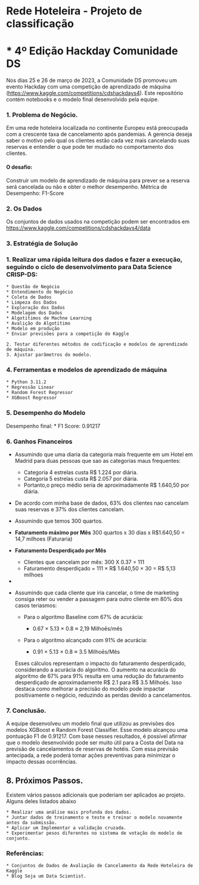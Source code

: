 # Rede Hoteleira - Projeto de classificação

#  * 4º Edição Hackday Comunidade DS

Nos dias 25 e 26 de março de 2023, a Comunidade DS promoveu um evento Hackday com uma competição de aprendizado de máquina (https://www.kaggle.com/competitions/cdshackdays4).
Este repositório contém notebooks e o modelo final desenvolvido pela equipe.

### 1. Problema de Negócio.

Em uma rede hoteleira  localizada no continente Europeu está preocupada com a crescente taxa de cancelamento após pandemias.
A gerencia deseja saber o motivo pelo qual os clientes estão cada vez mais cancelando suas reservas e entender o que pode ter mudado no comportamento dos clientes.

####  O desafio: 
Construir um modelo de aprendizado de máquina para prever se a reserva será cancelada ou não e obter o melhor desempenho.
Métrica de Desempenho: F1-Score

### 2. Os Dados
Os conjuntos de dados usados na competição podem ser encontrados em https://www.kaggle.com/competitions/cdshackdays4/data
### 3. Estratégia de Solução

### 1. Realizar uma rápida leitura dos dados e fazer a execução, seguindo o ciclo de desenvolvimento para Data Science CRISP-DS:

    * Questão de Negócio
    * Entendimento do Negócio
    * Coleta de Dados
    * Limpeza dos Dados
    * Exploração dos Dados
    * Modelagem dos Dados
    * Algotitimos de Machne Learning
    * Avalição do Algotitimo
    * Modelo em produção
    * Enviar previsões para a competição do Kaggle
    
    2. Testar diferentes métodos de codificação e modelos de aprendizado de máquina.
    3. Ajustar parâmetros do modelo.
    
### 4. Ferramentas e modelos de aprendizado de máquina
    * Python 3.11.2
    * Regressão Linear
    * Random Forest Regressor
    * XGBoost Regressor
   

### 5. Desempenho do Modelo
Desempenho final:
    * F1 Score: 0.91217

    
### 6. Ganhos Financeiros

* Assumindo que uma diaria da categoria mais frequente em um Hotel em Madrid para duas pessoas que sao as categorias maus frequentes:
   - Categoria 4 estrelas custa R$ 1.224 por diária.
   - Categoria 5 estrelas custa R$ 2.057 por diária.
   - Portanto,o preço médio seria de aproximadamente R$ 1.640,50 por diária.
* De acordo com minha base de dados, 63% dos clientes nao cancelam suas reservas e 37% dos clientes cancelam.
* Assumindo que temos 300 quartos.
  
* <b>Faturamento máximo por Mês</b> 300 quartos x 30 dias x R$1.640,50 = 14,7 milhoes (Faturaria)
* <b>Faturamento Desperdiçado por Mês</b>
  - Clientes que cancelam por mês: 300 X 0.37 = 111
  - Faturamento desperdiçado = 111 × R$ 1.640,50 × 30 = R$ 5,13 milhoes
*
* Assumindo que cada cliente que iria cancelar, o time de marketing consiga reter ou vender a passagem para outro cliente em 80% dos casos teriasmos:
  
  * Para o algoritmo Baseline com 67% de acurácia:
     * 0.67 × 5.13 × 0.8 ≈ 2,19 Milhoēs/mês
       
  * Para o algoritmo alcançado com 91% de acurácia:
     * 0.91 × 5.13 × 0.8 ≈ 3.5 Milhoēs/Mês
       
  Esses cálculos representam o impacto do faturamento desperdiçado, considerando a acurácia do algoritmo.
  O aumento na acurácia do algoritmo de 67% para 91% resulta em uma redução do faturamento desperdiçado de aproximadamente R$ 2.1 para R$ 3.5 Milhoēs.
  Isso destaca como melhorar a precisão do modelo pode impactar positivamente o negócio, reduzindo as perdas devido a cancelamentos.
    
### 7. Conclusão. 
A equipe desenvolveu um modelo final que utilizou as previsões dos modelos XGBoost e Random Forest Classifier. Esse modelo alcançou uma pontuação F1 de 0.91217. 
Com base nesses resultados, é possível afirmar que o modelo desenvolvido pode ser muito útil para a Costa del Data na previsão de cancelamentos de reservas de hotéis. 
Com essa previsão antecipada, a rede poderá tomar ações preventivas para minimizar o impacto dessas ocorrências.

## 8. Próximos Passos.
Existem vários passos adicionais que poderiam ser aplicados ao projeto. Alguns deles listados abaixo

    * Realizar uma análise mais profunda dos dados.
    * Juntar dados de treinamento e teste e treinar o modelo novamente antes da submissão.
    * Aplicar um Implementar a validação cruzada.
    * Experimentar pesos diferentes no sistema de votação do modelo de conjunto.

### Referências:
    * Conjuntos de Dados de Avaliação de Cancelamento da Rede Hoteleira de Kaggle
    * Blog Seja um Data Scientist.
